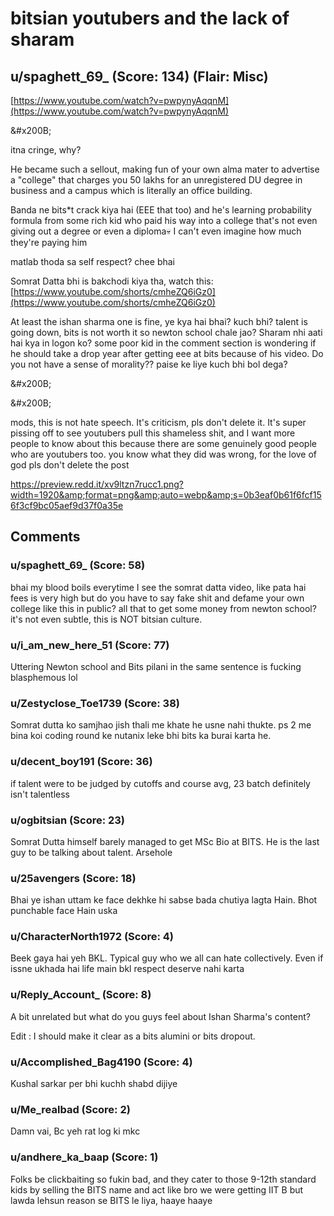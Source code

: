 # bitsian youtubers and the lack of sharam
## u/spaghett_69_ (Score: 134) (Flair: Misc)
[https://www.youtube.com/watch?v=pwpynyAqqnM](https://www.youtube.com/watch?v=pwpynyAqqnM)

&amp;#x200B;

itna cringe, why?

He became such a sellout, making fun of your own alma mater to advertise a "college" that charges you 50 lakhs for an unregistered DU degree in business and a campus which is literally an office building.

Banda ne bits\*t crack kiya hai (EEE that too) and he's learning probability formula from some rich kid who paid his way into a college that's not even giving out a degree or even a diploma💀 I can't even imagine how much they're paying him

matlab thoda sa self respect? chee bhai

Somrat Datta bhi is bakchodi kiya tha, watch this: [https://www.youtube.com/shorts/cmheZQ6iGz0](https://www.youtube.com/shorts/cmheZQ6iGz0)

At least the ishan sharma one is fine, ye kya hai bhai? kuch bhi? talent is going down, bits is not worth it so newton school chale jao? Sharam nhi aati hai kya in logon ko? some poor kid in the comment section is wondering if he should take a drop year after getting eee at bits because of his video. Do you not have a sense of morality?? paise ke liye kuch bhi bol dega?

&amp;#x200B;

&amp;#x200B;

mods, this is not hate speech. It's criticism, pls don't delete it. It's super pissing off to see youtubers pull this shameless shit, and I want more people to know about this because there are some genuinely  good people who are youtubers too. you know what they did was wrong, for the love of god pls don't delete the post

https://preview.redd.it/xv9ltzn7rucc1.png?width=1920&amp;format=png&amp;auto=webp&amp;s=0b3eaf0b61f6fcf156f3cf9bc05aef9d37f0a35e


## Comments

### u/spaghett_69_ (Score: 58)
bhai my blood boils everytime I see the somrat datta video, like pata hai fees is very high but do you have to say fake shit and defame your own college like this in public? all that to get some money from newton school? it's not even subtle, this is NOT bitsian culture.


### u/i_am_new_here_51 (Score: 77)
Uttering Newton school  and Bits pilani in the same sentence is fucking blasphemous lol


### u/Zestyclose_Toe1739 (Score: 38)
Somrat dutta ko samjhao jish thali me khate he usne nahi thukte. ps 2 me bina koi coding round ke nutanix leke bhi bits ka burai karta he.


### u/decent_boy191 (Score: 36)
if talent were to be judged by cutoffs and course avg, 23 batch definitely isn't talentless


### u/ogbitsian (Score: 23)
Somrat Dutta himself barely managed to get MSc Bio at BITS. He is the last guy to be talking about talent. Arsehole


### u/25avengers (Score: 18)
Bhai ye ishan uttam ke face dekhke hi sabse bada chutiya lagta Hain. Bhot punchable face Hain uska


### u/CharacterNorth1972 (Score: 4)
Beek gaya hai yeh BKL. Typical guy who we all can hate collectively. Even if issne ukhada hai life main bkl respect deserve nahi karta


### u/Reply_Account_ (Score: 8)
A bit unrelated but what do you guys feel about Ishan Sharma's content?

Edit : I should make it clear as a bits alumini or bits dropout.


### u/Accomplished_Bag4190 (Score: 4)
Kushal sarkar per bhi kuchh shabd dijiye


### u/Me_realbad (Score: 2)
Damn vai, Bc yeh rat log ki mkc


### u/andhere_ka_baap (Score: 1)
Folks be clickbaiting so fukin bad, and they cater to those 9-12th standard kids by selling the BITS name and act like bro we were getting IIT B but lawda lehsun reason se BITS le liya, haaye haaye





